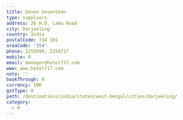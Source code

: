 ```yaml
---
title: Seven Seventeen
type: suppliers
address: 26 H.D. Lama Road
city: Darjeeling
country: India
postalCode: 734 101
areaCode: '354'
phone: 2255099, 2254717
mobile: 0
email: manager@hotel717.com
www: www.hotel717.com
note: ''
bookThrough: 0
currency: INR
gstType: 0
path: /destinations/india/states/west-bengal/cities/darjeeling/
category:
  - H
---
```



